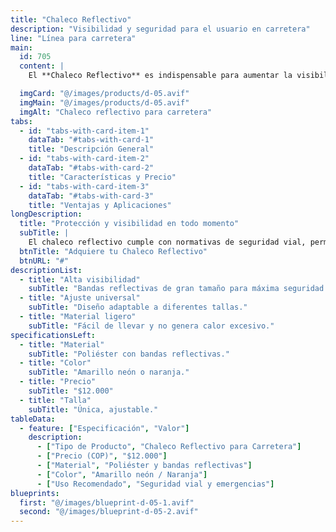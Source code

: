 ```yaml
---
title: "Chaleco Reflectivo"
description: "Visibilidad y seguridad para el usuario en carretera"
line: "Línea para carretera"
main:
  id: 705
  content: |
    El **Chaleco Reflectivo** es indispensable para aumentar la visibilidad del usuario en situaciones de emergencia o trabajos en la vía, reduciendo el riesgo de accidentes.

  imgCard: "@/images/products/d-05.avif"
  imgMain: "@/images/products/d-05.avif"
  imgAlt: "Chaleco reflectivo para carretera"
tabs:
  - id: "tabs-with-card-item-1"
    dataTab: "#tabs-with-card-1"
    title: "Descripción General"
  - id: "tabs-with-card-item-2"
    dataTab: "#tabs-with-card-2"
    title: "Características y Precio"
  - id: "tabs-with-card-item-3"
    dataTab: "#tabs-with-card-3"
    title: "Ventajas y Aplicaciones"
longDescription:
  title: "Protección y visibilidad en todo momento"
  subTitle: |
    El chaleco reflectivo cumple con normativas de seguridad vial, permitiendo que el usuario sea visto a distancia tanto de día como de noche.
  btnTitle: "Adquiere tu Chaleco Reflectivo"
  btnURL: "#"
descriptionList:
  - title: "Alta visibilidad"
    subTitle: "Bandas reflectivas de gran tamaño para máxima seguridad."
  - title: "Ajuste universal"
    subTitle: "Diseño adaptable a diferentes tallas."
  - title: "Material ligero"
    subTitle: "Fácil de llevar y no genera calor excesivo."
specificationsLeft:
  - title: "Material"
    subTitle: "Poliéster con bandas reflectivas."
  - title: "Color"
    subTitle: "Amarillo neón o naranja."
  - title: "Precio"
    subTitle: "$12.000"
  - title: "Talla"
    subTitle: "Única, ajustable."
tableData:
  - feature: ["Especificación", "Valor"]
    description:
      - ["Tipo de Producto", "Chaleco Reflectivo para Carretera"]
      - ["Precio (COP)", "$12.000"]
      - ["Material", "Poliéster y bandas reflectivas"]
      - ["Color", "Amarillo neón / Naranja"]
      - ["Uso Recomendado", "Seguridad vial y emergencias"]
blueprints:
  first: "@/images/blueprint-d-05-1.avif"
  second: "@/images/blueprint-d-05-2.avif"
---
```


